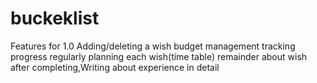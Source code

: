 # buckeklist

Features for 1.0
  Adding/deleting a wish
  budget management
  tracking progress regularly
  planning each wish(time table)
  remainder about wish 
  after completing,Writing about experience in detail
  
